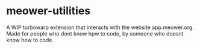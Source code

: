 # meower-utilities
A WIP turbowarp extension that interacts with the website app.meower.org. Made for people who dont know hpw to code, by someone who doesnt know how to code.
